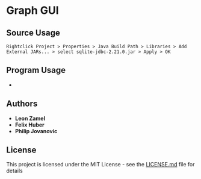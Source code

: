 # Graph GUI

## Source Usage

```
Rightclick Project > Properties > Java Build Path > Libraries > Add External JARs... > select sqlite-jdbc-2.21.0.jar > Apply > OK
```
## Program Usage

-

## Authors

* **Leon Zamel**
* **Felix Huber**
* **Philip Jovanovic** 

## License

This project is licensed under the MIT License - see the [LICENSE.md](LICENSE.md) file for details

